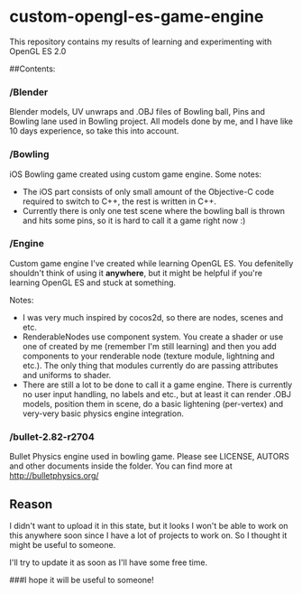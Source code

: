 custom-opengl-es-game-engine
============================

This repository contains my results of learning and experimenting with OpenGL ES 2.0
  
##Contents:
### /Blender
Blender models, UV unwraps and .OBJ files of Bowling ball, Pins and Bowling lane used in Bowling project. All models done by me, and I have like 10 days experience, so take this into account.

### /Bowling
iOS Bowling game created using custom game engine. 
Some notes:
* The iOS part consists of only small amount of the Objective-C code required to switch to C++, the rest is written in C++.
* Currently there is only one test scene where the bowling ball is thrown and hits some pins, so it is hard to call it a game right now :)

### /Engine
Custom game engine I've created while learning OpenGL ES. You defenitelly shouldn't think of using it **anywhere**, but it might be helpful if you're learning OpenGL ES and stuck at something.

Notes:
* I was very much inspired by cocos2d, so there are nodes, scenes and etc.
* RenderableNodes use component system. You create a shader or use one of created by me (remember I'm still learning) and then you add components to your renderable node (texture module, lightning and etc.). The only thing that modules currently do are passing attributes and uniforms to shader.
* There are still a lot to be done to call it a game engine. There is currently no user input handling, no labels and etc., but at least it can render .OBJ models, position them in scene, do a basic lightening (per-vertex) and very-very basic physics engine integration.

### /bullet-2.82-r2704
Bullet Physics engine used in bowling game. Please see LICENSE, AUTORS and other documents inside the folder. You can find more at http://bulletphysics.org/


## Reason

I didn't want to upload it in this state, but it looks I won't be able to work on this anywhere soon since I have a lot of projects to work on. So I thought it might be useful to someone. 

I'll try to update it as soon as I'll have some free time.

###I hope it will be useful to someone!